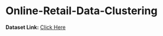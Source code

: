 # Online-Retail-Data-Clustering

**Dataset Link:** [Click Here](https://www.kaggle.com/datasets/shandeep777/online-retail-ii/code)
